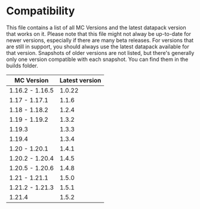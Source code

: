 # Compatibility
This file contains a list of all MC Versions and the latest datapack version that works on it. Please note that this file might not alway be up-to-date for newer versions, especially if there are many beta releases. For versions that are still in support, you should always use the latest datapack available for that version.
Snapshots of older versions are not listed, but there's generally only one version compatible with each snapshot. You can find them in the builds folder.

| MC Version       | Latest version     |
|------------------|--------------------|
| 1.16.2 - 1.16.5  | 1.0.22             |
| 1.17 - 1.17.1    | 1.1.6              |
| 1.18 - 1.18.2    | 1.2.4              |
| 1.19 - 1.19.2    | 1.3.2              |
| 1.19.3           | 1.3.3              |
| 1.19.4           | 1.3.4              |
| 1.20 - 1.20.1    | 1.4.1              |
| 1.20.2 - 1.20.4  | 1.4.5              |
| 1.20.5 - 1.20.6  | 1.4.8              |
| 1.21 - 1.21.1    | 1.5.0              |
| 1.21.2 - 1.21.3  | 1.5.1              |
| 1.21.4           | 1.5.2              |